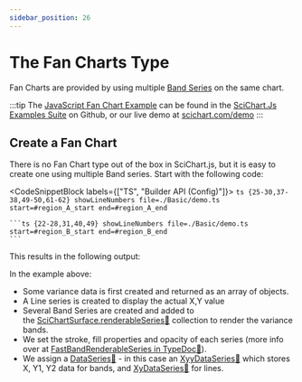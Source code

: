 ```yaml
---
sidebar_position: 26
---
```


# The Fan Charts Type

Fan Charts are provided by using multiple [Band Series](/2d-charts/chart-types/fast-band-renderable-series) on the same chart.

:::tip
The [JavaScript Fan Chart Example](https://scichart.com/demo/javascript-fan-chart) can be found in the [SciChart.Js Examples Suite](https://github.com/abtsoftware/scichart.js.examples) on Github, or our live demo at [scichart.com/demo](https://scichart.com/demo/)
:::

<ChartFromSciChartDemo
    src="https://scichart.com/demo/iframe/fan-chart"
    title="Fan Chart"
/>

## Create a Fan Chart

There is no Fan Chart type out of the box in SciChart.js, but it is easy to create one using multiple Band series. Start with the following code:

<CodeSnippetBlock labels={["TS", "Builder API (Config)"]}>
    ```ts {25-30,37-38,49-50,61-62} showLineNumbers file=./Basic/demo.ts start=#region_A_start end=#region_A_end
    ```
    
    ```ts {22-28,31,40,49} showLineNumbers file=./Basic/demo.ts start=#region_B_start end=#region_B_end
    ```
</CodeSnippetBlock>

This results in the following output:

<LiveDocSnippet name="./Basic/demo" />

In the example above:

*   Some variance data is first created and returned as an array of objects.
*   A Line series is created to display the actual X,Y value
*   Several Band Series are created and added to the [SciChartSurface.renderableSeries:blue_book:](https://www.scichart.com/documentation/js/current/typedoc/classes/scichartsurface.html#renderableseries) collection to render the variance bands.
*   We set the stroke, fill properties and opacity of each series (more info over at [FastBandRenderableSeries in TypeDoc:blue_book:](https://www.scichart.com/documentation/js/current/typedoc/classes/fastbandrenderableseries.html)).
*   We assign a [DataSeries:blue_book:](https://www.scichart.com/documentation/js/current/typedoc/classes/basedataseries.html) - in this case an [XyyDataSeries:blue_book:](https://www.scichart.com/documentation/js/current/typedoc/classes/xyydataseries.html) which stores X, Y1, Y2 data for bands, and [XyDataSeries:blue_book:](https://www.scichart.com/documentation/js/current/typedoc/classes/xydataseries.html) for lines.